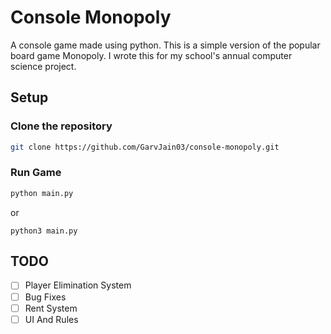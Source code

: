# Console Monopoly

A console game made using python. This is a simple version of the popular board game Monopoly. I wrote this for my school's annual computer science project.

## Setup

### Clone the repository

```bash
git clone https://github.com/GarvJain03/console-monopoly.git
```

### Run Game

```bash
python main.py
```

or

```
python3 main.py
```

## TODO

- [ ] Player Elimination System
- [ ] Bug Fixes
- [ ] Rent System
- [ ] UI And Rules
